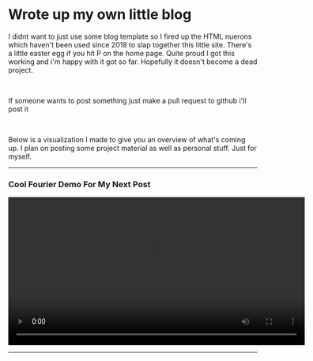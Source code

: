 # Wrote up my own little blog

I didnt want to just use some blog template so I fired up the HTML nuerons which
haven't been used since 2018 to slap together this little site. There's a little 
easter egg if you hit P on the home page. Quite proud I got this working and i'm happy 
with it got so far. Hopefully it doesn't become a dead project. 
  
<br />

If someone wants to post something just make a pull request to github i'll post it

<br />


Below is a visualization I made to give you an overview of what's coming up. 
I plan on posting some project material as well as personal stuff.
Just for myself.

---

### Cool Fourier Demo For My Next Post

<video width="600" controls>
  <source src="../media/myfirstblogvideo.mp4" type="video/mp4">
  Your browser does not support the video tag.
</video>

---

